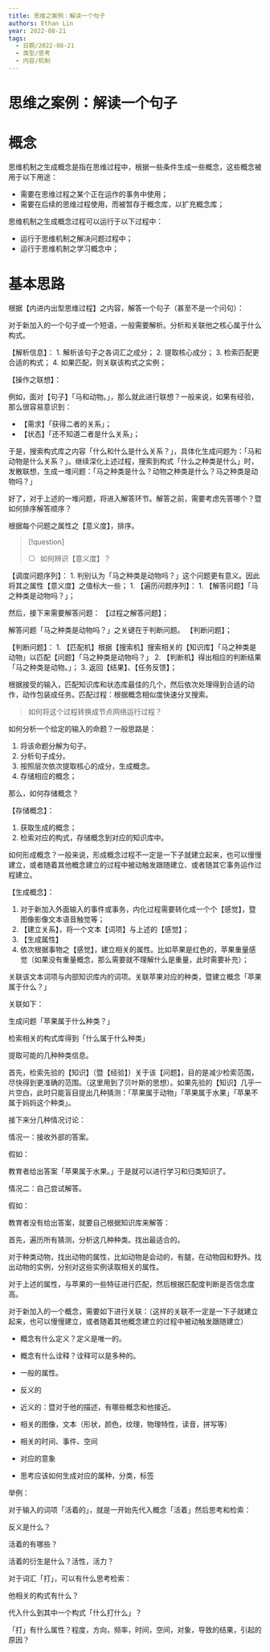 ```yaml
---
title: 思维之案例：解读一个句子
authors: Ethan Lin
year: 2022-08-21 
tags:
  - 日期/2022-08-21 
  - 类型/思考 
  - 内容/机制 
---
```



# 思维之案例：解读一个句子







# 概念

思维机制之生成概念是指在思维过程中，根据一些条件生成一些概念，这些概念被用于以下用途：

- 需要在思维过程之某个正在运作的事务中使用；
- 需要在后续的思维过程使用，而被暂存于概念库，以扩充概念库；



思维机制之生成概念过程可以运行于以下过程中：

- 运行于思维机制之解决问题过程中；
- 运行于思维机制之学习概念中；




# 基本思路



根据【内进内出型思维过程】之内容，解答一个句子（甚至不是一个问句）：

对于新加入的一个句子或一个短语，一般需要解析。分析和关联他之核心属于什么构式。

【解析信息】：
	1. 解析该句子之各词汇之成分；
	2. 提取核心成分；
	3. 检索匹配更合适的构式；
	4. 如果匹配，则关联该构式之实例；



【操作之联想】：

例如，面对【句子】「马和动物。」，那么就此进行联想？一般来说，如果有经验，那么很容易意识到：
- 【需求】「获得二者的关系」；
- 【状态】「还不知道二者是什么关系」；

于是，搜索构式库之内容「什么和什么是什么关系？」，具体化生成问题为：「马和动物是什么关系？」。继续深化上述过程，搜索到构式「什么之种类是什么」时，发散联想，生成一堆问题：「马之种类是什么？动物之种类是什么？马之种类是动物吗？」

好了，对于上述的一堆问题，将进入解答环节。解答之前，需要考虑先答哪个？暨如何排序解答顺序？

根据每个问题之属性之【意义度】，排序。

> [!question] 
> - [ ] 如何辨识【意义度】？





【调度问题序列】：
	1. 判别认为「马之种类是动物吗？」这个问题更有意义。因此将其之属性【意义度】之值标大一些；
	1. 【遍历问题序列】：
		1. 【解答问题】「马之种类是动物吗？」；


然后，接下来需要解答问题：
【过程之解答问题】；


解答问题「马之种类是动物吗？」之关键在于判断问题。
【判断问题】；



【判断问题】：
	1. 【匹配机】根据【搜索机】搜索相关的【知识库】「马之种类是动物」以匹配【问题】「马之种类是动物吗？」
	2. 【判断机】得出相应的判断结果「马之种类是动物。」；
	3. 返回【结果】、【任务反馈】；


  

根据接受的输入，匹配知识库和状态库最佳的几个，然后依次处理得到合适的动作，动作包装成任务。匹配过程：根据概念相似度快速分叉搜索。

> 如何将这个过程转换成节点网络运行过程？


如何分析一个给定的输入的命题？一般思路是：
1. 将该命题分解为句子。
2. 分析句子成分。
3. 按照层次依次提取核心的成分，生成概念。
4. 存储相应的概念；


那么，如何存储概念？


【存储概念】：
1. 获取生成的概念；
3. 检索对应的构式，存储概念到对应的知识库中。



如何形成概念？一般来说，形成概念过程不一定是一下子就建立起来，也可以慢慢建立，或者随着其他概念建立的过程中被动触发跟随建立、或者随其它事务运作过程建立。


【生成概念】：
1. 对于新加入外面输入的事件或事务，内化过程需要转化成一个个【感觉】，暨图像影像文本语音触觉等；
2. 【建立关系】，将一个文本【词项】与上述的【感觉】；
3. 【生成属性】
4. 依次根据事物之【感觉】，建立相关的属性。比如苹果是红色的，苹果重量感觉（如果没有重量概念，那么需要就不理解什么是重量，此时需要补充）；

关联该文本词项与内部知识库内的词项。关联苹果对应的种类，暨建立概念「苹果属于什么？」

关联如下：

生成问题「苹果属于什么种类？」

检索相关的构式库得到「什么属于什么种类」

提取可能的几种种类信息。

首先，检索先验的【知识】（暨【经验】）关于该【问题】，目的是减少检索范围，尽快得到更准确的范围。（这里用到了贝叶斯的思想）。如果先验的【知识】几乎一片空白，此时只能盲目提出几种猜测：「苹果属于动物」「苹果属于水果」「苹果不属于妈妈这个种类」。



接下来分几种情况讨论：



情况一：接收外部的答案。

假如：

教育者给出答案「苹果属于水果。」于是就可以进行学习和归类知识了。



情况二：自己尝试解答。

假如：

教育者没有给出答案，就要自己根据知识库来解答：

首先，遍历所有猜测，分析这几种种类。找出最适合的。

对于种类动物，找出动物的属性，比如动物是会动的，有腿，在动物园和野外。找出动物的实例，分别对这些实例读取相关的属性。

对于上述的属性，与苹果的一些特征进行匹配，然后根据匹配度判断是否信念度高。


对于新加入的一个概念，需要如下进行关联：（这样的关联不一定是一下子就建立起来，也可以慢慢建立，或者随着其他概念建立的过程中被动触发跟随建立）

- 概念有什么定义？定义是唯一的。

- 概念有什么诠释？诠释可以是多种的。

- 一般的属性。

- 反义的

- 近义的：暨对于他的描述，有哪些概念和他接近。

- 相关的图像，文本（形状，颜色，纹理，物理特性，读音，拼写等）

- 相关的时间、事件、空间

- 对应的意象

- 思考应该如何生成对应的属种，分类，标签




举例：

对于输入的词项「活着的」，就是一开始先代入概念「活着」然后思考和检索：

反义是什么？

活着的有哪些？

活着的衍生是什么？活性，活力？

对于词汇「打」，可以有什么思考检索：

他相关的构式有什么？

代入什么到其中一个构式「什么打什么」？

「打」有什么属性？程度，方向，频率，时间，空间，对象，导致的结果，引起的原因？